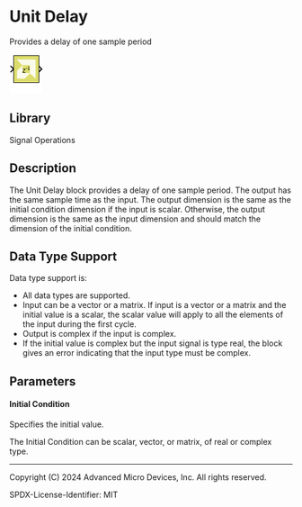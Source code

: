 # Unit Delay

Provides a delay of one sample period

![](./Images/block.png)

## Library

Signal Operations

## Description

The Unit Delay block provides a delay of one sample period. The output
has the same sample time as the input. The output dimension is the same
as the initial condition dimension if the input is scalar. Otherwise,
the output dimension is the same as the input dimension and should match
the dimension of the initial condition.

## Data Type Support

Data type support is:

- All data types are supported.
- Input can be a vector or a matrix. If input is a vector or a matrix
  and the initial value is a scalar, the scalar value will apply to all
  the elements of the input during the first cycle.
- Output is complex if the input is complex.
- If the initial value is complex but the input signal is type real, the
  block gives an error indicating that the input type must be complex.

## Parameters

#### Initial Condition
Specifies the initial value.

The Initial Condition can be scalar, vector, or matrix, of real or
complex type.

--------------
Copyright (C) 2024 Advanced Micro Devices, Inc.
All rights reserved.

SPDX-License-Identifier: MIT
